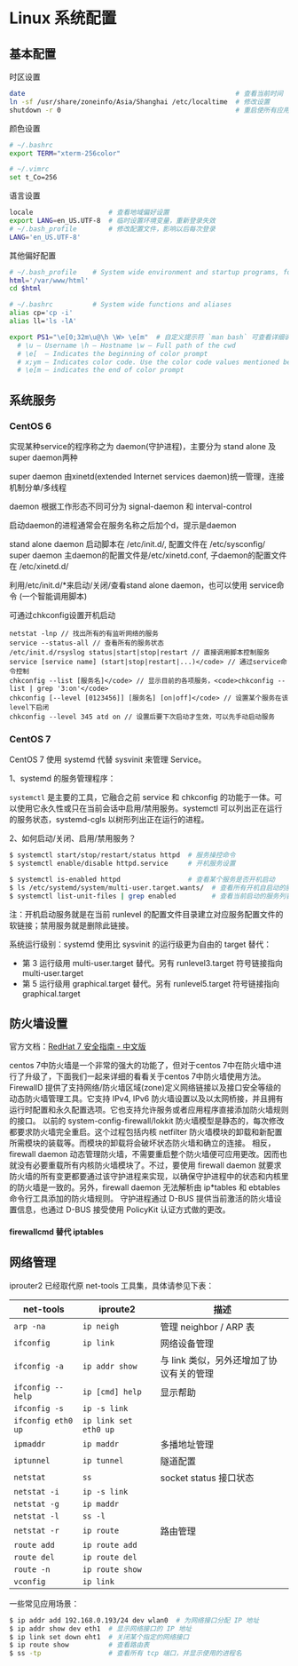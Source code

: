 # Linux 系统配置

## 基本配置

时区设置

```bash
date                                                     # 查看当前时间
ln -sf /usr/share/zoneinfo/Asia/Shanghai /etc/localtime  # 修改设置
shutdown -r 0                                            # 重启使所有应用都使用最新时间设置
```

颜色设置

```bash
# ~/.bashrc
export TERM="xterm-256color"

# ~/.vimrc
set t_Co=256
```

语言设置

```bash
locale                   # 查看地域偏好设置
export LANG=en_US.UTF-8  # 临时设置环境变量，重新登录失效
# ~/.bash_profile        # 修改配置文件，影响以后每次登录
LANG='en_US.UTF-8'
```

其他偏好配置

```bash
# ~/.bash_profile    # System wide environment and startup programs, for login setup
html='/var/www/html'
cd $html

# ~/.bashrc          # System wide functions and aliases
alias cp='cp -i'
alias ll='ls -lA'

export PS1="\e[0;32m\u@\h \W> \e[m"  # 自定义提示符 `man bash` 可查看详细说明 
  # \u – Username \h – Hostname \w – Full path of the cwd
  # \e[  – Indicates the beginning of color prompt
  # x;ym – Indicates color code. Use the color code values mentioned below.
  # \e[m – indicates the end of color prompt
```


## 系统服务

### CentOS 6

实现某种service的程序称之为 daemon(守护进程)，主要分为 stand alone 及 super daemon两种

super daemon 由xinetd(extended Internet services daemon)统一管理，连接机制分单/多线程

daemon 根据工作形态不同可分为 signal-daemon 和 interval-control

启动daemon的进程通常会在服务名称之后加个d，提示是daemon

stand alone daemon 启动脚本在 /etc/init.d/, 配置文件在 /etc/sysconfig/  
super daemon 主daemon的配置文件是/etc/xinetd.conf, 子daemon的配置文件在 /etc/xinetd.d/

利用/etc/init.d/*来启动/关闭/查看stand alone daemon，也可以使用 service命令 (一个智能调用脚本)

可通过chkconfig设置开机启动

```
netstat -lnp // 找出所有的有监听网络的服务
service --status-all // 查看所有的服务状态
/etc/init.d/rsyslog status|start|stop|restart // 直接调用脚本控制服务
service [service name] (start|stop|restart|...)</code> // 通过service命令控制
chkconfig --list [服务名]</code> // 显示目前的各项服务，<code>chkconfig --list | grep '3:on'</code>
chkconfig [--level [0123456]] [服务名] [on|off]</code> // 设置某个服务在该level下启闭
chkconfig --level 345 atd on // 设置后要下次启动才生效，可以先手动启动服务
```

### CentOS 7

 CentOS 7 使用 systemd 代替 sysvinit 来管理 Service。

1、systemd 的服务管理程序：

`systemctl` 是主要的工具，它融合之前 service 和 chkconfig 的功能于一体。可以使用它永久性或只在当前会话中启用/禁用服务。systemctl 可以列出正在运行的服务状态，systemd-cgls 以树形列出正在运行的进程。

2、如何启动/关闭、启用/禁用服务？

```bash
$ systemctl start/stop/restart/status httpd  # 服务操控命令
$ systemctl enable/disable httpd.service     # 开机服务设置

$ systemctl is-enabled httpd                 # 查看某个服务是否开机启动
$ ls /etc/systemd/system/multi-user.target.wants/  # 查看所有开机自启动的服务列表
$ systemctl list-unit-files | grep enabled         # 查看当前启动的服务列表
```

注：开机启动服务就是在当前 runlevel 的配置文件目录建立对应服务配置文件的软链接；禁用服务就是删除此链接。

系统运行级别：systemd 使用比 sysvinit 的运行级更为自由的 target 替代：

* 第 3 运行级用 multi-user.target 替代。另有 runlevel3.target 符号链接指向 multi-user.target
* 第 5 运行级用 graphical.target 替代。另有 runlevel5.target 符号链接指向 graphical.target


## 防火墙设置

官方文档：[RedHat 7 安全指南 - 中文版](https://access.redhat.com/documentation/zh-CN/Red_Hat_Enterprise_Linux/7/html/Security_Guide/sec-Using_Firewalls.html)

centos 7中防火墙是一个非常的强大的功能了，但对于centos 7中在防火墙中进行了升级了，下面我们一起来详细的看看关于centos 7中防火墙使用方法。
FirewallD 提供了支持网络/防火墙区域(zone)定义网络链接以及接口安全等级的动态防火墙管理工具。它支持 IPv4, IPv6 防火墙设置以及以太网桥接，并且拥有运行时配置和永久配置选项。它也支持允许服务或者应用程序直接添加防火墙规则的接口。 以前的 system-config-firewall/lokkit 防火墙模型是静态的，每次修改都要求防火墙完全重启。这个过程包括内核 netfilter 防火墙模块的卸载和新配置所需模块的装载等。而模块的卸载将会破坏状态防火墙和确立的连接。
相反，firewall daemon 动态管理防火墙，不需要重启整个防火墙便可应用更改。因而也就没有必要重载所有内核防火墙模块了。不过，要使用 firewall daemon 就要求防火墙的所有变更都要通过该守护进程来实现，以确保守护进程中的状态和内核里的防火墙是一致的。另外，firewall daemon 无法解析由 ip*tables 和 ebtables 命令行工具添加的防火墙规则。
守护进程通过 D-BUS 提供当前激活的防火墙设置信息，也通过 D-BUS 接受使用 PolicyKit 认证方式做的更改。


#### firewallcmd 替代 iptables


## 网络管理

iprouter2 已经取代原 net-tools 工具集，具体请参见下表：

 net-tools          | iproute2              | 描述
 ------------------ | --------------------- | ------------
 `arp -na`          | `ip neigh`            | 管理 neighbor / ARP 表
 `ifconfig`         | `ip link`             | 网络设备管理
 `ifconfig -a`      | `ip addr show`        | 与 link 类似，另外还增加了协议有关的管理
 `ifconfig --help`  | `ip [cmd] help`       | 显示帮助
 `ifconfig -s`      | `ip -s link`          | 
 `ifconfig eth0 up` | `ip link set eth0 up` | 
 `ipmaddr   `       | `ip maddr`            | 多播地址管理
 `iptunnel  `       | `ip tunnel`           | 隧道配置
 `netstat   `       | `ss`                  | socket status 接口状态
 `netstat -i`       | `ip -s link`          |    
 `netstat -g`       | `ip maddr`            |      
 `netstat -l`       | `ss -l`               |        
 `netstat -r`       | `ip route`            | 路由管理
 `route add`        | `ip route add`        |       
 `route del`        | `ip route del`        |      
 `route -n`         | `ip route show`       |      
 `vconfig`          | `ip link`             | 

一些常见应用场景：

```bash
$ ip addr add 192.168.0.193/24 dev wlan0  # 为网络接口分配 IP 地址
$ ip addr show dev eth1  # 显示网络接口的 IP 地址
$ ip link set down eht1  # 关闭某个指定的网络接口
$ ip route show          # 查看路由表
$ ss -tp                 # 查看所有 tcp 端口，并显示使用的进程名 
```









